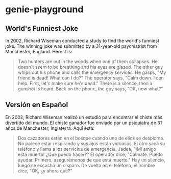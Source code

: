 # genie-playground

## World's Funniest Joke

In 2002, Richard Wiseman conducted a study to find the world's funniest joke. The winning joke was submitted by a 31-year-old psychiatrist from Manchester, England. Here it is:

> Two hunters are out in the woods when one of them collapses. He doesn't seem to be breathing and his eyes are glazed. The other guy whips out his phone and calls the emergency services. He gasps, "My friend is dead! What can I do?" The operator says, "Calm down. I can help. First, let's make sure he's dead." There is a silence, then a gunshot is heard. Back on the phone, the guy says, "OK, now what?"

## Versión en Español

En 2002, Richard Wiseman realizó un estudio para encontrar el chiste más divertido del mundo. El chiste ganador fue enviado por un psiquiatra de 31 años de Manchester, Inglaterra. Aquí está:

> Dos cazadores están en el bosque cuando uno de ellos se desploma. No parece estar respirando y sus ojos están vidriosos. El otro saca su teléfono y llama a los servicios de emergencia. Jadea, "¡Mi amigo está muerto! ¿Qué puedo hacer?" El operador dice, "Cálmate. Puedo ayudar. Primero, asegurémonos de que está muerto." Hay un silencio, luego se escucha un disparo. De vuelta en el teléfono, el hombre dice, "OK, ¿y ahora qué?"
